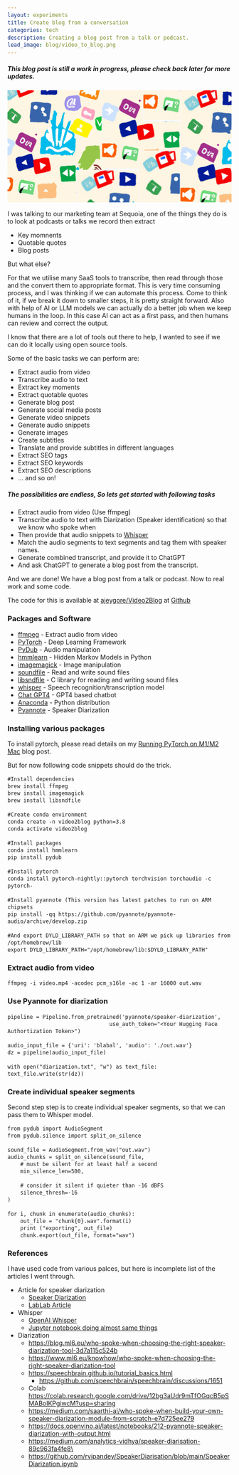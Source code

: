 ```yaml
---
layout: experiments
title: Create blog from a conversation
categories: tech
description: Creating a blog post from a talk or podcast.
lead_image: blog/video_to_blog.png
---
```

##### This blog post is still a work in progress, please check back later for more updates.

<p><img src="/assets/images/blog/video_to_blog.png" alt="Teams" class="responsive" /></p>

I was talking to our marketing team at Sequoia, one of the things they do is to look at podcasts or talks we record then extract

* Key momnents
* Quotable quotes
* Blog posts

But what else? 

For that we utilise many SaaS tools to transcribe, then read through those and the convert them to appropriate format. This is very time
consuming process, and I was thinking if we can automate this process. Come to think of it, if we break it down to smaller steps, it is
pretty straight forward. Also with help of AI or LLM models we can actually do a better job when we keep humans in the loop. In this case
AI can act as a first pass, and then humans can review and correct the output.

I know that there are a lot of tools out there to help, I wanted to see if we can do it locally using open source tools.

Some of the basic tasks we can perform are:

* Extract audio from video
* Transcribe audio to text
* Extract key moments
* Extract quotable quotes
* Generate blog post
* Generate social media posts
* Generate video snippets
* Generate audio snippets
* Generate images
* Create subtitles
* Translate and provide subtitles in different languages
* Extract SEO tags
* Extract SEO keywords
* Extract SEO descriptions
* ... and so on!

##### The possibilities are endless, So lets get started with following tasks

* Extract audio from video (Use ffmpeg)
* Transcribe audio to text with Diarization (Speaker identification) so that we know who spoke when 
* Then provide that audio snippets to [Whisper](https://openai.com/research/whisper) 
* Match the audio segments to text segments and tag them with speaker names.
* Generate combined transcript, and provide it to ChatGPT
* And ask ChatGPT to generate a blog post from the transcript.

And we are done! We have a blog post from a talk or podcast. Now to real work and some code.

The code for this is available at [ajeygore/Video2Blog](https://github.com/ajeygore/VideoToBlog) at [Github](https://github.com)


### Packages and Software

* [ffmpeg](https://ffmpeg.org/) - Extract audio from video
* [PyTorch](https://pytorch.org/) - Deep Learning Framework
* [PyDub](https://pypi.org/project/pydub/) - Audio manipulation
* [hmmlearn](https://hmmlearn.readthedocs.io/en/latest/) - Hidden Markov Models in Python
* [imagemagick](https://imagemagick.org/index.php) - Image manipulation
* [soundfile](https://pypi.org/project/SoundFile/) - Read and write sound files
* [libsndfile](https://pypi.org/project/libsndfile/) - C library for reading and writing sound files
* [whisper](openai.com/research/whisper) - Speech recognition/transcription model
* [Chat GPT4](chat.openai.com) - GPT4 based chatbot
* [Anaconda](https://www.anaconda.com/) - Python distribution
* [Pyannote](https://github.com/pyannote/pyannote-audio) - Speaker Diarization

### Installing various packages

To install pytorch, please read details on my [Running PyTorch on M1/M2 Mac](https://ajeygore.in/content/Running-PyTorch-on-M1-M2-arm) blog post.

But for now following code snippets should do the trick.


    #Install dependencies
    brew install ffmpeg
    brew install imagemagick
    brew install libsndfile

    #Create conda environment
    conda create -n video2blog python=3.8
    conda activate video2blog

    #Install packages
    conda install hmmlearn
    pip install pydub

    #Install pytorch
    conda install pytorch-nightly::pytorch torchvision torchaudio -c pytorch-

    #Install pyannote (This version has latest patches to run on ARM chipsets
    pip install -qq https://github.com/pyannote/pyannote-audio/archive/develop.zip
    
    #And export DYLD_LIBRARY_PATH so that on ARM we pick up libraries from /opt/homebrew/lib
    export DYLD_LIBRARY_PATH="/opt/homebrew/lib:$DYLD_LIBRARY_PATH"

### Extract audio from video

    ffmpeg -i video.mp4 -acodec pcm_s16le -ac 1 -ar 16000 out.wav

### Use Pyannote for diarization
    pipeline = Pipeline.from_pretrained('pyannote/speaker-diarization',
                                    use_auth_token="<Your Hugging Face Authortization Token>")

    audio_input_file = {'uri': 'blabal', 'audio': './out.wav'}
    dz = pipeline(audio_input_file)
    
    with open("diarization.txt", "w") as text_file:
    text_file.write(str(dz))

### Create individual speaker segments

Second step step is to create individual speaker segments, so that we can pass them to Whisper model.

    from pydub import AudioSegment
    from pydub.silence import split_on_silence

    sound_file = AudioSegment.from_wav("out.wav")
    audio_chunks = split_on_silence(sound_file, 
        # must be silent for at least half a second
        min_silence_len=500,

        # consider it silent if quieter than -16 dBFS
        silence_thresh=-16
    )

    for i, chunk in enumerate(audio_chunks):
        out_file = "chunk{0}.wav".format(i)
        print ("exporting", out_file)
        chunk.export(out_file, format="wav")




### References

I have used code from various palces, but here is incomplete list of the articles I went through.
- Article for speaker diarization
  - [Speaker Diarization](https://www.assemblyai.com/blog/top-speaker-diarization-libraries-and-apis/)
  - [LabLab Article](https://lablab.ai/t/whisper-transcription-and-speaker-identification)
- Whisper
  - [OpenAI Whisper](https://github.com/openai/whisper)
  - [Jupyter notebook doing almost same things](https://github.com/lablab-ai/Whisper-transcription_and_diarization-speaker-identification-/blob/main/transcribtion_diarization.ipynb)
- Diarization
  - https://blog.ml6.eu/who-spoke-when-choosing-the-right-speaker-diarization-tool-3d7a115c524b
  - https://www.ml6.eu/knowhow/who-spoke-when-choosing-the-right-speaker-diarization-tool
  - https://speechbrain.github.io/tutorial_basics.html
    - https://github.com/speechbrain/speechbrain/discussions/1651
  - Colab https://colab.research.google.com/drive/12bg3aUdr9mTfOGqcB5pSMABoIKPgiwcM?usp=sharing
  - https://medium.com/saarthi-ai/who-spoke-when-build-your-own-speaker-diarization-module-from-scratch-e7d725ee279
  - https://docs.openvino.ai/latest/notebooks/212-pyannote-speaker-diarization-with-output.html
  - https://medium.com/analytics-vidhya/speaker-diarisation-89c963fa4fe8\
  - https://github.com/rvipandey/SpeakerDiarisation/blob/main/SpeakerDiarization.ipynb



